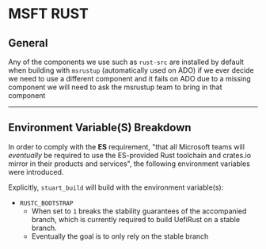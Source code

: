 # MSFT RUST

## General

Any of the components we use such as `rust-src` are installed by default when building with `msrustup`
(automatically used on ADO) if we ever decide we need to use a different component and it fails on ADO due to a missing
component we will need to ask the msrustup team to bring in that component

---

## Environment Variable(S) Breakdown

In order to comply with the **ES** requirement, "that all Microsoft teams will *eventually* be required to use the
ES-provided Rust toolchain and crates.io mirror in their products and services", the following environment variables
 were introduced.

Explicitly, `stuart_build` will build with the environment variable(s):

* `RUSTC_BOOTSTRAP`
  * When set to `1` breaks the stability guarantees of the accompanied branch, which is currently required to build
UefiRust on a stable branch.
  * Eventually the goal is to only rely on the stable branch

